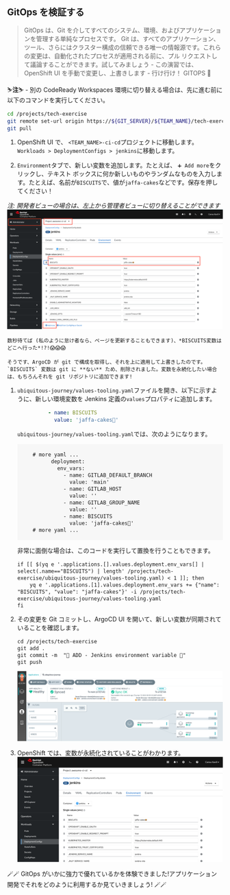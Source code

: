 ## GitOps を検証する

> GitOps は、Git を介してすべてのシステム、環境、およびアプリケーションを管理する単純なプロセスです。 Git は、すべてのアプリケーション、ツール、さらにはクラスター構成の信頼できる唯一の情報源です。これらの変更は、自動化されたプロセスが適用される前に、プル リクエストして議論することができます。試してみましょう - この演習では、OpenShift UI を手動で変更し、上書きします - 行け行け！ GITOPS 💪

<p class="warn">⛷️<b>注</b>⛷️ - 別の CodeReady Workspaces 環境に切り替える場合は、先に進む前に以下のコマンドを実行してください。</p>

```bash
cd /projects/tech-exercise
git remote set-url origin https://${GIT_SERVER}/${TEAM_NAME}/tech-exercise.git
git pull
```

1. OpenShift UI で、 `<TEAM_NAME>-ci-cd`プロジェクトに移動します。 `Workloads > DeploymentConfigs > jenkins`に移動します。

2. `Environment`タブで、新しい変数を追加します。たとえば、 `➕ Add more`をクリックし、テキスト ボックスに何か新しいものやランダムなものを入力します。たとえば、名前が`BISCUITS`で、値が`jaffa-cakes`などです。保存を押してください！

*注: 開発者ビューの場合は、左上から管理者ビューに切り替えることができます*![jenkins-new-var](./images/jenkins-new-var.png)

```
数秒待てば (私のように怠け者なら、ページを更新することもできます)、*BISCUITS変数はどこへ行った*!?!😱😱😱

そうです、ArgoCD が git で構成を取得し、それを上に適用して上書きしたのです。 `BISCUITS` 変数は git に **ない** ため、削除されました。変数を永続化したい場合は、もちろんそれを git リポジトリに追加できます!
```

1. `ubiquitous-journey/values-tooling.yaml`ファイルを開き、以下に示すように、新しい環境変数を Jenkins 定義の`values`プロパティに追加します。

    ```yaml
              - name: BISCUITS
                value: 'jaffa-cakes🍪'
    ```

    `ubiquitous-journey/values-tooling.yaml`では、次のようになります。

     <div class="highlight" style="background: #f7f7f7">
     <pre><code class="language-yaml">
        # more yaml ...
              deployment:
                env_vars:
                  - name: GITLAB_DEFAULT_BRANCH
                    value: 'main'
                  - name: GITLAB_HOST
                    value: ''
                  - name: GITLAB_GROUP_NAME
                    value: ''
                  - name: BISCUITS
                    value: 'jaffa-cakes🍪'
        # more yaml ...
        </code></pre>
    </div>


    非常に面倒な場合は、このコードを実行して置換を行うこともできます。

    ```bash#test
    if [[ $(yq e '.applications.[].values.deployment.env_vars[] | select(.name=="BISCUITS") | length' /projects/tech-exercise/ubiquitous-journey/values-tooling.yaml) < 1 ]]; then
        yq e '.applications.[1].values.deployment.env_vars += {"name": "BISCUITS", "value": "jaffa-cakes"}' -i /projects/tech-exercise/ubiquitous-journey/values-tooling.yaml
    fi
    ```

2. その変更を Git コミットし、ArgoCD UI を開いて、新しい変数が同期されていることを確認します。

    ```bash#test
    cd /projects/tech-exercise
    git add .
    git commit -m  "🍪 ADD - Jenkins environment variable 🍪"
    git push
    ```

    ![argocd-new-var](./images/argocd-new-var.png)

3. OpenShift では、変数が永続化されていることがわかります。 ![jenkins-argocd-new-var](./images/jenkins-argocd-new-var.png)




🪄🪄 GitOps がいかに強力で優れているかを体験できました!アプリケーション開発でそれをどのように利用するか見ていきましょう! 🪄🪄
